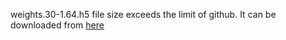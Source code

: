 weights.30-1.64.h5 file size exceeds the limit of github. It can be downloaded from [here](https://drive.google.com/file/d/1PSDK2Ltz0cGP7qq3kbc3U1E4LkDoDfb7/view?usp=sharing)
